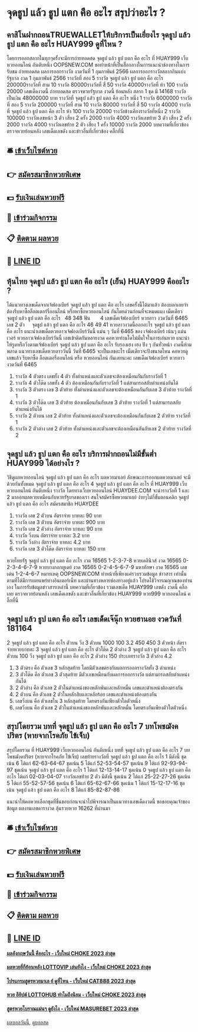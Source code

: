 # จุดธูป แล้ว ธูป แตก คือ อะไร สรุปว่าอะไร ?
## คาสิโนฝากถอนTRUEWALLETให้บริการเป็นเยี่ยงไร จุดธูป แล้ว ธูป แตก คือ อะไร HUAY999 ดูที่ไหน ?
โดยการออกสลากในทุกๆครั้งจะมีการถ่ายทอดสด จุดธูป แล้ว ธูป แตก คือ อะไร ที่ HUAY999 เว็บหวยออนไลน์ อันดับหนึ่ง OOPSNEW.COM ขอทำหน้าที่เป็นสื่อกลางในการแนะนำช่องทางในการรับชม
ถ่ายทอดสด ผลการออกรางวัล งวดวันที่ 1 กุมภาพันธ์ 2566
ผลการออกรางวัลสลากกินแบ่งรัฐบาล งวด 1 กุมภาพันธ์ 2566
รางวัลที่ สอง 5 รางวัล จุดธูป แล้ว ธูป แตก คือ อะไร 200000รางวัลที่ สาม 10 รางวัล 80000รางวัลที่ สี่ 50 รางวัล 40000รางวัลที่ ห้า 100 รางวัล 20000
 เลขเด็ดงวดนี้ ถ่ายทอดสด ตรวจหวยรัฐบาล งวดนี้ ย้อนหลัง 
สลาก 1 ชุด มี 14168 รางวัล เป็นเงิน 48000000 บาท
รางวัลที่ จุดธูป แล้ว ธูป แตก คือ อะไร หนึ่ง 1 รางวัล 6000000 รางวัลที่ สอง 5 รางวัล 200000 รางวัลที่ สาม 10 รางวัล 80000 รางวัลที่ สี่ 50 รางวัล 40000 รางวัลที่ จุดธูป แล้ว ธูป แตก คือ อะไร ห้า 100 รางวัล 20000 รางวัลข้างเคียงรางวัลที่หนึ่ง 2 รางวัล 100000 รางวัลเลขหน้า 3 ตัว เสี่ยง 2 ครั้ง 2000 รางวัล 4000 รางวัลเลขท้าย 3 ตัว เสี่ยง 2 ครั้ง 2000 รางวัล 4000 รางวัลเลขท้าย 2 ตัว เสี่ยง 1 ครั้ง 10000 รางวัล 2000
บทความที่เกี่ยวข้อง
ตรวจหวยย้อนหลัง เลขเด็ดเลขดัง และข่าวอื่นที่เกี่ยวข้อง คลิ๊กที่นี่

## 🛎 [เข้าเว็บไซต์หวย](https://bit.ly/3BG5bNw)
## 👉 [สมัครสมาชิกหวยพิเศษ](https://bit.ly/3BG5bNw)
## 💵 [รับเงินเล่นหวยฟรี](https://bit.ly/3C3mvgS)
## 👑 [เข้าร่วมกิจกรรม](https://bit.ly/3C3mvgS)
## 📋 [ติดตาม ผลหวย](https://bit.ly/3C3mvgS)
## 📱 [LINE ID](https://bit.ly/3C3mvgS)

## หุ้นไทย จุดธูป แล้ว ธูป แตก คือ อะไร (เย็น) HUAY999 คืออะไร ?
ได้แนวทางเลขเด็ดจากเจ้ฟองเบียร์ จุดธูป แล้ว ธูป แตก คือ อะไร เลขครั้งนี้ได้มาแล้ว ต้องบอกเลยว่าต้องรีบหาซื้อล็อตเตอร์รี่ออนไลน์ หรือหาซื้อหวยออนไลน์ กันโดยด่วนก่อนที่จะหมดแผง
เม็ดเดียว     จุดธูป แล้ว ธูป แตก คือ อะไร   48 348
ฟัน       4
เลขเด็ดเจ้ฟองเบียร์ หวยลาว งวดวันที่ 6465
เลข 2 ตัว     จุดธูป แล้ว ธูป แตก คือ อะไร 46 49 41
หวยลาวงวดนี้ออกอะไร จุดธูป แล้ว ธูป แตก คือ อะไร แนะนำเลขเด็ดหวยลาวเจ้ฟองเบียร์วันนี้ แม่น ๆ วันที่ 6465 ของ เจ้ฟองเบียร์ เน้นๆ แม่นเวอร์ หวยลาวเจ้ฟองเบียร์วันนี้ เลขเข้าติดกันหลายงวด คอหวยท่านใดไม่มั่นใจในการเล่นหวย แนะนำให้รูดหรือวิ่งตามเจ้ฟองเบียร์ จุดธูป แล้ว ธูป แตก คือ อะไร รับรองเฮง เฮง ปัง ๆ กันทั่วหน้า งวดนี้ห้ามพลาด แนวทางเลขเด็ดหวยลาววันนี้ วันที่ 6465 จะเป็นเลขอะไร เม็ดเดียวจะปังขนาดไหน คอหวยดูเลขแล้ว รีบหาซื้อ ล็อตเตอรี่ออนไลน์ หรือ หวยออนไลน์ กันเลยนะคะ
เลขเด็ดเจ้ฟองเบียร์ หวยลาว งวดวันที่ 6465
1. รางวัล 4 ตัวตรง เลขทั้ง 4 ตัว ทั้งตำแหน่งและตัวเลขจะต้องเหมือนกันกับรางวัลที่ 1
2. รางวัล 4 ตัวโต๊ด เลขทั้ง 4 ตัว ต้องเหมือนกันกับรางวัลที่ 1 แต่สามารถสลับตำแหน่งกันได้
3. รางวัล 3 ตัวตรง เลข 3 ตัวท้าย ทั้งตำแหน่งและตัวเลขจะต้องเหมือนกันกับเลข 3 ตัวท้าย รางวัลที่ 1
4. รางวัล 3 ตัวโต๊ด เลข 3 ตัวท้าย ต้องเหมือนกันกับเลข 3 ตัวท้าย รางวัลที่ 1 แต่สามารถสลับตำแหน่งกันได้
5. รางวัล 2 ตัวบน เลข 2 ตัวท้าย ทั้งตำแหน่งและตัวเลขจะต้องเหมือนกันกับเลข 2 ตัวท้าย รางวัลที่ 1
6. รางวัล 2 ตัวล่าง เลข 2 ตัวท้าย ทั้งตำแหน่งและตัวเลขจะต้องเหมือนกันกับเลข 2 ตัวท้าย รางวัลที่ 2

## จุดธูป แล้ว ธูป แตก คือ อะไร บริการฝากถอนไม่มีขั้นต่ำ HUAY999 ได้อย่างไร ?
วิธีดูผลหวยออนไลน์ จุดธูป แล้ว ธูป แตก คือ อะไร ผลหวยมาเลย์ ลักษณะการออกผลหวยมาเลย์ จะมีด้วยกันทั้งหมด จุดธูป แล้ว ธูป แตก คือ อะไร 4 จุดธูป แล้ว ธูป แตก คือ อะไร ที่ HUAY999 เว็บหวยออนไลน์ อันดับหนึ่ง รางวัล โดยทางเว็บหวยออนไลน์ HUAYDEE.COM จะนำรางวัลที่ 1 และ 2 มาออกผลหวยเหมือนกับหวยรัฐบาลของเรา
สนใจสมัครซื้อหวยมาเลย์ ง่ายๆไม่กี่ขั้นตอนคลิก จุดธูป แล้ว ธูป แตก คือ อะไร สมัครสมาชิก HUAYDEE
1. รางวัล เลข 2 ตัวบน อัตราจ่าย บาทละ 90 บาท
2. รางวัล เลข 3 ตัวบน อัตราจ่าย บาทละ 900 บาท
3. รางวัล เลข 2 ตัวล่าง อัตราจ่าย บาทละ 90 บาท
4. รางวัล วิ่งบน อัตราจ่าย บาทละ 3.2 บาท
5. รางวัล วิ่งล่าง อัตราจ่าย บาทละ 4.2 บาท
6. รางวัล เลข 3 ตัวโต๊ด อัตราจ่าย บาทละ 150 บาท

หวยไทยรัฐ จุดธูป แล้ว ธูป แตก คือ อะไร งวด 16565 1-2-3-7-8
หวยเดลินิวส์ งวด 16565 0-2-3-4-6-7-9
หวยบางกอกทูเดย์ งวด 16565 0-2-4-5-6-7-9
มหาทักษา งวด 16565 เลขเด่น 1-2-4-6-7
หมายเหตุ OOPSNEW.COM ทำหน้าที่เพียงแค่รวบรวมข้อมูล ข่าวสาร เท่านั้น ตามที่ได้มีการเผยแพร่ทางอินเตอร์เน็ท และผ่านทางหลายช่องทางอยู่แล้ว โปรดใช้วิจารณญาณของท่านเอง ในการรับข้อมูลข่าวสารเหล่านี้
บทความที่เกี่ยวข้อง
รวมเลขเด็ด HUAY999 เลขดัง งวดนี้ คลิ๊กเลย
ตรวจหวยย้อนหลัง เลขเด็ดเลขดัง และข่าวอื่นที่เกี่ยวข้อง HUAY999 หวย999 หวยออนไลน์ คลิ๊กที่นี่

## จุดธูป แล้ว ธูป แตก คือ อะไร เลขเด็ดเจ๊นุ๊ก หวยฮานอย งวดวันที่ 181164
2 จุดธูป แล้ว ธูป แตก คือ อะไร ตัวบน
วิ่ง 3 ตัวบน
1000
100
3.2
450
450
3 ตัวหน้า
อัตราจ่ายหวยบาทละ
3 จุดธูป แล้ว ธูป แตก คือ อะไร ตัวโต๊ด
2 ตัวล่าง
3 จุดธูป แล้ว ธูป แตก คือ อะไร ตัวบน
100
วิ่ง จุดธูป แล้ว ธูป แตก คือ อะไร 2 ตัวล่าง
150
ประเภทรางวัล
3 ตัวล่าง
4.2
1. 3 ตัวตรง คือ ตัวเลข 3 หลักสุดท้าย โดยมีตัวเลขตรงกับผลการออกรางวัลทั้ง 3 ตำแหน่ง
2. 3 ตัวโต๊ด คือ ตัวเลข 3 ตัวสุดท้าย มีตัวเลขเหมือนกับผลการออกรางวัล แต่สามารถสลับตำแหน่งกันได้
3. 2 ตัวล่าง คือ ตัวเลข 2 ตัวในตำแหน่งของหลักพันเเละหลักหมื่น เลขและตำแหน่งต้องตรงกัน
4. 2 ตัวบน คือ ตัวเลข 2 ตัวในหลักสิบและหลักร้อย เลขและตำแหน่งต้องตรงกัน
5. เลขวิ่งบน คือ ตัวเลขใน 3 หลักสุดท้าย โดยตรงกันเพียงตัวใดตัวหนึ่ง
6. เลขวิ่งบน คือ ตัวเลข 2 ตัวในตำแหน่งของหลักพันเเละหลักหมื่น โดยตรงกันเพียงตัวใดตัวหนึ่ง

## สรุปโดยรวม บทที่ จุดธูป แล้ว ธูป แตก คือ อะไร 7 บทโพชฌังคปริตร (หายจากโรคภัย ไข้เจ็บ)
สรุปโดยรวม ที่ HUAY999 เว็บหวยออนไลน์ อันดับหนึ่ง บทที่ จุดธูป แล้ว ธูป แตก คือ อะไร 7 บทโพชฌังคปริตร (หายจากโรคภัย ไข้เจ็บ) เลขท้ายรางวัลที่ จุดธูป แล้ว ธูป แตก คือ อะไร 1 มีดังนี้
ชุดเน้น 6 ได้แก่ 62-63-64-67
ชุดเน้น 5 ได้แก่ 52-53-54-57
ชุดเน้น 9 ได้แก่ 92-93-94-97
ชุดเน้น จุดธูป แล้ว ธูป แตก คือ อะไร 1 ได้แก่ 12-13-14-17
ชุดเน้น 0 จุดธูป แล้ว ธูป แตก คือ อะไร ได้แก่ 02-03-04-07
รางวัลเลขท้าย 2 ตัว มีดังนี้
ชุดเน้น 2 ได้แก่ 25-22-27-26
ชุดเน้น 5 ได้แก่ 55-52-57-56
ชุดเน้น 6 ได้แก่ 65-62-67-66
ชุดเน้น 1 ได้แก่ 15-12-17-16
ชุดเน้น จุดธูป แล้ว ธูป แตก คือ อะไร 8 ได้แก่ 85-82-87-86

แนะนำให้คอหวยเลือกชุดที่ชื่นชอบก่อนจะนำไปพิจารณาเป็นแนวทางเลขเด็ดงวดนี้
ขอขอบคุณเจ้าของข้อมูล
ผลงานเลขดารางวด ลุ้นรวยหวย 16262 ที่ผ่านมา

## 🛎 [เข้าเว็บไซต์หวย](https://bit.ly/3BG5bNw)
## 👉 [สมัครสมาชิกหวยพิเศษ](https://bit.ly/3BG5bNw)
## 💵 [รับเงินเล่นหวยฟรี](https://bit.ly/3C3mvgS)
## 👑 [เข้าร่วมกิจกรรม](https://bit.ly/3C3mvgS)
## 📋 [ติดตาม ผลหวย](https://bit.ly/3C3mvgS)
## 📱 [LINE ID](https://bit.ly/3C3mvgS)

#### [ผลอังกฤษวันนี้ คืออะไร - เว็บใหม่ CHOKE 2023 ล่าสุด](https://atom.io/themes/ผลอังกฤษวันนี้%20คืออะไร%20-%20เว็บใหม่%20choke%202023%20ล่าสุด)
#### [ผลหวยยี่กีย้อนหลัง LOTTOVIP เล่นยังไง - เว็บใหม่ CHOKE 2023 ล่าสุด](https://atom.io/themes/ผลหวยยี่กีย้อนหลัง%20lottovip%20เล่นยังไง%20-%20เว็บใหม่%20choke%202023%20ล่าสุด)
#### [โปรแกรมสูตรหวยมาเล ย์ ดูที่ไหน - เว็บใหม่ CAT888 2023 ล่าสุด](https://atom.io/themes/โปรแกรมสูตรหวยมาเล%20ย์%20ดูที่ไหน%20-%20เว็บใหม่%20cat888%202023%20ล่าสุด)
#### [หวย อียิปต์ LOTTOHUB ทำไมถึงนิยม - เว็บใหม่ CHOKE 2023 ล่าสุด](https://atom.io/themes/หวย%20อียิปต์%20lottohub%20ทำไมถึงนิยม%20-%20เว็บใหม่%20choke%202023%20ล่าสุด)
#### [สูตรหวยโบราณแม่นๆ ดูยังไง - เว็บใหม่ MASUREBET 2023 ล่าสุด](https://atom.io/themes/สูตรหวยโบราณแม่นๆ%20ดูยังไง%20-%20เว็บใหม่%20masurebet%202023%20ล่าสุด)

[ผลบอลวันนี้](https://siamsport.tv "ผลบอลวันนี้"), [ดูบอลสด](https://siamsport.tv/ดูบอลสด "ดูบอลสด")